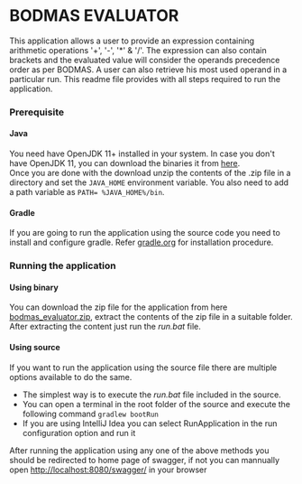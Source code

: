 
# BODMAS EVALUATOR

This application allows a user to provide an expression containing arithmetic operations '+', '-', '*' & '/'. The expression can also contain brackets and the evaluated value will consider the operands precedence order as per BODMAS. A user can also retrieve his most used operand in a particular run. This readme file provides with all steps required to run the application.

### Prerequisite

#### Java
You need have OpenJDK 11+ installed in your system.
In case you don't have OpenJDK 11, you can download the binaries it from [here](https://jdk.java.net/java-se-ri/11). \
Once you are done with the download unzip the contents of the .zip file in a directory and set the `JAVA_HOME` environment variable. You also need to add a path variable as `PATH= %JAVA_HOME%/bin`.
#### Gradle
If you are going to run the application using the source code you need to install and configure gradle. Refer [gradle.org](https://gradle.org/install/) for installation procedure.

### Running the application

#### Using binary
You can download the zip file for the application from here [bodmas_evaluator.zip](https://github.com/EathanHunt/bodmas-evaluator/files/6489358/bodmas_evaluator.zip), 
extract the contents of the zip file in a suitable folder. After extracting the content just run the _run.bat_ file.

#### Using source
If you want to run the application using the source file there are multiple options available to do the same.
* The simplest way is to execute the _run.bat_ file included in the source.
* You can open a terminal in the root folder of the source and execute the following command `gradlew bootRun`
* If you are using IntelliJ Idea you can select RunApplication in the run configuration option and run it

After running the application using any one of the above methods you should be redirected to home page of swagger, if not you can mannually open [http://localhost:8080/swagger/](http://localhost:8080/swagger/) in your browser
